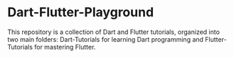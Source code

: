 # Dart-Flutter-Playground
This repository is a collection of Dart and Flutter tutorials, organized into two main folders: Dart-Tutorials for learning Dart programming and Flutter-Tutorials for mastering Flutter. 
